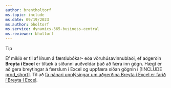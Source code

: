 ```yaml
---
author: brentholtorf
ms.topic: include
ms.date: 09/19/2023
ms.author: bholtorf
ms.service: dynamics-365-business-central
ms.reviewer: bholtorf
---
```


> [!TIP]
> Ef mikið er til af línum á færslubókar- eða vöruhúsavinnublaði, ef aðgerðin **Breyta í Excel** er tiltæk á síðunni auðveldar það að færa inn gögn. Hægt er að gera breytingar á færslum í Excel og uppfæra síðan gögnin í [!INCLUDE [prod_short](prod_short.md)]. Til að [fá nánari upplýsingar um aðgerðina Breyta í Excel er farið í Breyta í Excel](../across-work-with-excel.md#edit-in-excel). 